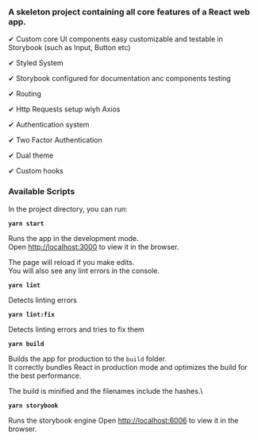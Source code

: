 ### A skeleton project containing all core features of a React web app.

✔︎ Custom core UI components easy customizable and testable in Storybook (such as Input, Button etc)

✔︎ Styled System

✔︎ Storybook configured for documentation anc components testing

✔︎ Routing

✔︎ Http Requests setup wiyh Axios

✔︎ Authentication system

✔︎ Two Factor Authentication

✔︎ Dual theme

✔︎ Custom hooks

### Available Scripts

In the project directory, you can run:

**`yarn start`**

Runs the app in the development mode.\
Open [http://localhost:3000](http://localhost:3000) to view it in the browser.

The page will reload if you make edits.\
You will also see any lint errors in the console.

**`yarn lint`**

Detects linting errors

**`yarn lint:fix`**

Detects linting errors and tries to fix them

**`yarn build`**

Builds the app for production to the `build` folder.\
It correctly bundles React in production mode and optimizes the build for the best performance.

The build is minified and the filenames include the hashes.\

**`yarn storybook`**

Runs the storybook engine
Open [http://localhost:6006](http://localhost:6006) to view it in the browser.
